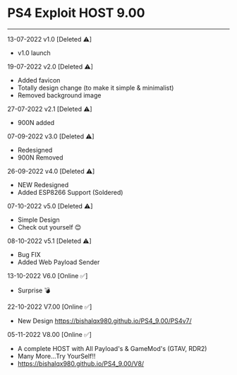 # PS4 Exploit HOST 9.00
---
13-07-2022 v1.0 [Deleted ⚠]
- v1.0 launch

19-07-2022 v2.0 [Deleted ⚠]
- Added favicon
- Totally design change (to make it simple & minimalist)
- Removed background image 

27-07-2022 v2.1 [Deleted ⚠]
- 900N added

07-09-2022 v3.0 [Deleted ⚠]
- Redesigned
- 900N Removed

26-09-2022 v4.0 [Deleted ⚠]
- NEW Redesigned
- Added ESP8266 Support (Soldered)

07-10-2022 v5.0 [Deleted ⚠]
- Simple Design
- Check out yourself 😊

08-10-2022 v5.1 [Deleted ⚠]
- Bug FIX
- Added Web Payload Sender

13-10-2022 V6.0 [Online ✅]
- Surprise 💣

22-10-2022 V7.00 [Online ✅]
- New Design https://bishalqx980.github.io/PS4_9.00/PS4v7/

05-11-2022 V8.00 [Online ✅]
- A complete HOST with All Payload's & GameMod's (GTAV, RDR2)
- Many More...Try YourSelf!!
- https://bishalqx980.github.io/PS4_9.00/V8/
